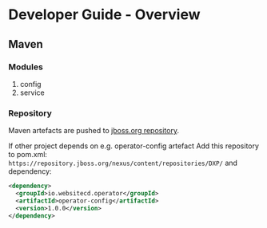 # Developer Guide - Overview

## Maven

### Modules
1. config
2. service

### Repository

Maven artefacts are pushed to [jboss.org repository](https://repository.jboss.org/nexus/#nexus-search;quick~io.websitecd).

If other project depends on e.g. operator-config artefact
Add this repository to pom.xml: `https://repository.jboss.org/nexus/content/repositories/DXP/` and dependency:
```xml
<dependency>
  <groupId>io.websitecd.operator</groupId>
  <artifactId>operator-config</artifactId>
  <version>1.0.0</version>
</dependency>
```

